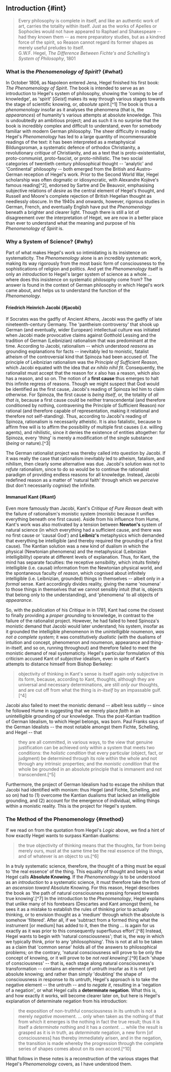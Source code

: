 ## Introduction {#int}

<blockquote class="epigraph">Every philosophy is complete in itself, and like an
authentic work of art, carries the totality within itself. Just as the works of
Apelles or Sophocles would not have appeared to Raphael and Shakespeare -- had
they known them -- as mere preparatory studies, but as a kindred force of the
spirit, so Reason cannot regard its former shapes as merely useful preludes to
itself. <footer>G.W.F. Hegel, <em>The Difference Between Fichte's and
Schelling's System of Philosophy</em>, 1801</blockquote>

### What is the *Phenomenology of Spirit*? {#what}

In October 1806, as Napoleon entered Jena, Hegel finished his first book: *The
Phenomenology of Spirit*. The book is intended to serve as an introduction to
Hegel's system of philosophy, showing the 'coming to be of knowledge', as
'spirit' [*Geist*] makes its way through various stages towards the stage of
scientific knowing, or, *absolute spirit*.[^1] The book is thus a
*phenomenology* insofar as it analyses the phenomena (that is, the
*appearances*) of humanity's various attempts at absolute knowledge. This
is undoubtedly an ambitious project; and as such it is no surprise that the book
is incredibly complex and difficult to understand, even for somebody familiar
with modern German philosophy. The sheer difficulty in reading Hegel's
*Phenomenology* has led to a large quantity of incommensurable readings of the
text: it has been interpreted as a metaphysical Bildungsroman, a systematic
defence of orthodox Christianity, a revolutionary *critique* of Christianity,
and as a text that is proto-existentialist, proto-communist, proto-fascist, or
proto-nihilistic. The two social categories of twentieth century philosophical
thought -- 'analytic' and 'Continental' philosophy -- both emerged from the
British and Austro-German reception of Hegel's work. Prior to the Second World
War, Hegel scholarship was often dogmatic or idiosyncratic, with Alexandre
Kojève's famous reading[^2], endorsed by Sartre and De Beauvoir, emphasising
subjective relations of *desire* as the central element of Hegel's thought, and
Russell and Moore's complete rejection of British Hegelian thought as needlessly
obscure. In the 1940s and onwards, however, rigorous studies in German, French,
and eventually English have put the *Phenomenology* beneath a brighter and
clearer light. Though there is still a lot of disagreement over the
interpretation of Hegel, we are now in a better place than ever to understand
what the meaning and purpose of his *Phenomenology of Spirit* is.

### Why a System of Science? {#why}

Part of what makes Hegel's work so intimidating is its insistence on
systematicity. The *Phenomenology* alone is an incredibly systematic work,
making its way rigorously from the most basic form of consciousness to the
sophistications of religion and politics. And yet the *Phenomenology* itself is
only an *introduction* to Hegel's larger system of science as a whole ... where
does this insistence on systematic philosophy come from? The answer is found in
the context of German philosophy in which Hegel's work came about, and helps us
to understand the function of the *Phenomenology*.

#### Friedrich Heinrich Jacobi {#jacobi}

If Socrates was the gadfly of Ancient Athens, Jacobi was the gadfly of late
nineteenth-century Germany. The 'pantheism controversy' that shook up German
(and eventually, wider European) intellectual culture was initiated when Jacobi
made provocative claims against Gotthold Lessing and the tradition of German
(Leibnizian) rationalism that was predominant at the time. According to Jacobi,
rationalism -- which understood *reasons* as grounding explanations for facts --
inevitably led to monistic, fatalist atheism of the controversial kind that
Spinoza had been accused of. The principle of Leibnizian rationalism was the
*Principle of Sufficient Reason*, which Jacobi equated with the idea that *ex
nihilo nihil fit*. Consequently, the rationalist must accept that the reason for
*x* also has a reason, which also has a reason, and so on. The notion of a
**first cause** thus emerges to halt this infinite regress of reasons. Though we
might suspect that God would be identified as the first cause, Jacobi's reading
of Spinoza led him to claim otherwise. For Spinoza, the first cause is *being
itself*, or, the totality of *all that is*, because a first cause could be
neither transcendental (and therefore conditioned by nothing, contravening the
Principle of Sufficient Reason) nor rational (and therefore capable of
representation, making it relational and therefore not self-standing). Thus,
according to Jacobi's reading of Spinoza, rationalism is necessarily atheistic.
It is also fatalistic, because to affirm free will is to affirm the possibility
of multiple first causes (i.e. willing agents), and nihilistic, since it denies
the existence of entities altogether: for Spinoza, every 'thing' is merely a
modification of the single substance (*being* or nature).[^3]

The German rationalist project was thereby called into question by Jacobi. If it
was really the case that rationalism inevitably led to atheism, fatalism, and
nihilism, then clearly some alternative was due. Jacobi's solution was not to
*refute* rationalism, since to do so would be to continue the rationalist
paradigm of providing endless reasons for all knowledge. Instead, Jacobi
redefined reason as a matter of 'natural faith' through which we *perceive* (but
don't necessarily *cognise*) the infinite.

#### Immanuel Kant {#kant}

Even more famously than Jacobi, Kant's *Critique of Pure Reason* dealt with the
failure of rationalism's monistic system (monistic because it unifies everything
beneath one first cause). Aside from his influence from Hume, Kant's work was
also motivated by a tension between **Newton's** system of natural science (in
which everything had a sufficient cause, and there was no first cause or 'causal
God') and **Leibniz's** metaphysics which demanded that everything be
intelligible (and thereby required the grounding of a first cause). The Kantian
solution was a new kind of dualism in which the physical (Newtonian phenomena)
and the metaphysical (Leibnizian intelligibility) operate at different levels of
explanation. Thus, for Kant, the mind has separate faculties: the receptive
*sensibility*, which intuits finitely intelligible (i.e. causal) information
from the Newtonian physical world, and the spontaneous faculty of *reason*,
which cognised about infinitely intelligible (i.e. Leibnizian, grounded) things
in themselves -- albeit only in a *formal* sense. Kant accordingly divides
reality, giving the name 'noumena' to those things in themselves that we cannot
sensibly intuit (that is, objects that belong only to the understanding), and
'phenomena' to all objects of *appearance*.

So, with the publication of his *Critique* in in 1781, Kant had come the closest
to finally providing a *proper grounding* to knowledge, in contrast to the
failure of the rationalist project. However, he had failed to heed Spinoza's
monistic demand that Jacobi would later understand; his system, insofar as it
grounded the intelligible phenomenon in the *unintelligible* noumenon, *was not
a complete system*; it was constitutively *dualistic* (with the dualisms of
intuition and concept, phenomenon and noumenon, appearance and thing-in-itself,
and so on, running throughout) and therefore failed to meet the monistic demand
of real systematicity. Hegel's particular formulation of this criticism accused
Kant of *subjective* idealism, even in spite of Kant's attempts to distance
himself from Bishop Berkeley:

> objectivity of thinking in Kant's sense is itself again only subjective in its
> form, because, according to Kant, thoughts, although they are universal and
> necessary determinations, are still *only our* thoughts, and are cut off from
> what the thing is *in-itself* by an impassable gulf.[^4]

Jacobi also failed to meet the monistic demand -- albeit less subtly -- since he
followed Hume in suggesting that we merely place *faith* in an unintelligible
grounding of our knowledge. Thus the post-Kantian tradition of German Idealism,
to which Hegel belongs, was born. Paul Franks says of the German Idealists --
the most notable amongst them Fichte, Schelling, and Hegel -- that

> they are all committed, in various ways, to the view that genuine
> justification can be achieved only within a system that meets two conditions:
> the *holistic condition* that every particular (object, fact, or judgment) be
> determined through its role within the whole and not through any intrinsic
> properties; and the *monistic condition* that the whole be grounded in an
> absolute principle that is immanent and not transcendent.[^5]

Furthermore, the project of German Idealism had to escape the nihilism that
Jacobi had identified with monism: thus Hegel (and Fichte, Schelling, and so on)
had to (1) overcome the Kantian dualisms that lacked an intelligible grounding,
and (2) account for the emergence of individual, willing things within a
monistic reality. This is the project for Hegel's system.

### The Method of the Phenomenology {#method}

If we read on from the quotation from Hegel's *Logic* above, we find a hint of
how exactly Hegel wants to surpass Kantian dualisms:

> the true objectivity of thinking means that the thoughts, far from being
> merely ours, must at the same time be the real essence of the things, and of
> whatever is an object to us.[^6]

In a truly systematic science, therefore, the thought of a thing must be equal
to 'the real essence' of the thing. This equality of thought and being is what
Hegel calls **Absolute Knowing**. If the *Phenomenology* is to be understood as
an *introduction* to a systematic science, it must therefore take the form of an
*ascension toward* Absolute Knowing. For this reason, Hegel describes the book
as 'the path of natural consciousness pressing forward towards true
knowing'.[^7] In the introduction to the *Phenomenology*, Hegel explains that
unlike many of his forebears (Descartes and Kant amongst them), he sees it as a
mistake to establish the rules of thinking prior to actually thinking, or to
envision thought as a 'medium' through which the absolute is somehow 'filtered'.
After all, if we 'subtract from a formed thing what the instrument [or medium]
has added to it, then the thing ... is again for us exactly as it was prior to
this consequently superfluous effort'.[^8]  Instead, Hegel wants to begin with
'natural consciousness'; that is, the way in which we typically think, prior to
any 'philosophising'. This is not at all to be taken as a claim that 'common
sense' holds all of the answers to philosophical problems; on the contrary,
'natural consciousness will prove to be only the concept of knowing, or it will
prove to be *not real knowing*'.[^9] Each 'shape of consciousness' -- that is,
each stage along natural consciousness's transformation -- contains an element
of *untruth* insofar as it is not (yet) absolute knowing; and rather than simply
'doubting' the shape of consciousness in response to its untruth, Hegel's
approach is to take the negative element -- the untruth -- and to *negate it*,
resulting in a 'negation of a negation', or what Hegel calls a **determinate
negation**. What this is, and how exactly it works, will become clearer later
on, but here is Hegel's explanation of determinate negation from his
introduction:

> the exposition of non-truthful consciousness in its untruth is not a merely
> *negative* movement. ... only when taken as the nothing of that from which it
> emerges is the nothing in fact the true result; thus it is itself a
> *determinate* nothing and it has a *content*. ... while the result is grasped
> as it is in truth, as *determinate* negation, a new form [of consciousness]
> has thereby immediately arisen, and in the negation, the transition is made
> whereby the progression through the complete series of shapes comes about on
> its own accord.[^10]

What follows in these notes is a reconstruction of the various stages that
Hegel's *Phenomenology* covers, as I have understood them.
